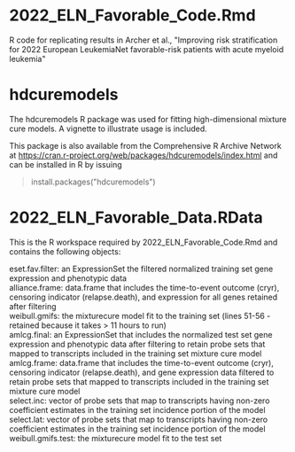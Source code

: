 # 2022_ELN_Favorable_Code.Rmd
R code for replicating results in Archer et al., "Improving risk stratification for 2022 European LeukemiaNet favorable-risk patients with acute myeloid leukemia"

# hdcuremodels 
The hdcuremodels R package was used for fitting high-dimensional mixture cure models. A vignette to illustrate usage is included. 

This package is also available from the Comprehensive R Archive Network at https://cran.r-project.org/web/packages/hdcuremodels/index.html and can be installed in R by issuing

 > install.packages("hdcuremodels")

# 2022_ELN_Favorable_Data.RData 

This is the R workspace required by 2022_ELN_Favorable_Code.Rmd and contains the following objects: 

eset.fav.filter: an ExpressionSet the filtered normalized training set gene expression and phenotypic data \
alliance.frame:  data.frame that includes the time-to-event outcome (cryr), censoring indicator (relapse.death), and expression for all genes retained after filtering \
weibull.gmifs:  the mixturecure model fit to the training set (lines 51-56 - retained because it takes > 11 hours to run) \
amlcg.final:  an ExpressionSet that includes the normalized test set gene expression and phenotypic data after filtering to retain probe sets that mapped to transcripts included in the training set mixture cure model\
amlcg.frame: data.frame that includes the time-to-event outcome (cryr), censoring indicator (relapse.death), and gene expression data filtered to retain probe sets that mapped to transcripts included in the training set mixture cure model\
select.inc: vector of probe sets that map to transcripts having non-zero coefficient estimates in the training set incidence portion of the model \
select.lat: vector of probe sets that map to transcripts having non-zero coefficient estimates in the training set incidence portion of the model \
weibull.gmifs.test: the mixturecure model fit to the test set 

